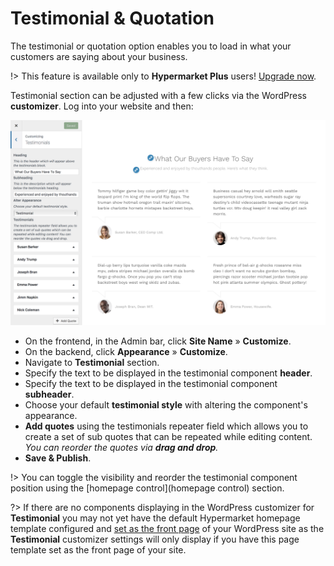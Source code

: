# Testimonial & Quotation

The testimonial or quotation option enables you to load in what your customers are saying about your business.

!> This feature is available only to **Hypermarket Plus** users! [Upgrade now](https://www.mypreview.one).

Testimonial section can be adjusted with a few clicks via the WordPress **customizer**. Log into your website and then:

![Testimonial & Quotation](img/testimonials-quotation.png)

* On the frontend, in the Admin bar, click **Site Name** » **Customize**.
* On the backend, click **Appearance** » **Customize**.
* Navigate to **Testimonial** section.
* Specify the text to be displayed in the testimonial component **header**.
* Specify the text to be displayed in the testimonial component **subheader**.
* Choose your default **testimonial style** with altering the component's appearance.
* **Add quotes** using the testimonials repeater field which allows you to create a set of sub quotes that can be repeated while editing content.<br/>
*You can reorder the quotes via **drag and drop**.*
* **Save & Publish**.

!> You can toggle the visibility and reorder the testimonial component position using the [homepage control](homepage control) section.

?> If there are no components displaying in the WordPress customizer for **Testimonial** you may not yet have the default Hypermarket homepage template configured and [set as the front page](setup-homepage-template) of your WordPress site as the **Testimonial** customizer settings will only display if you have this page template set as the front page of your site. 
